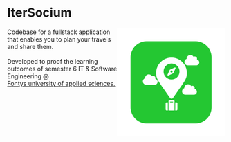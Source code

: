 # IterSocium
<img align="right" src="https://github.com/kevinbevers/ip-s6-itersocium/blob/main/docs/images/logo.png" width="250" height="250">
Codebase for a fullstack application that enables you to plan your travels and share them.<br /><br />
Developed to proof the learning outcomes of semester 6 IT & Software Engineering @<br /> <a href="https://fontys.nl/Over-Fontys/Fontys-Hogeschool-ICT.htm" target="_blank">Fontys university of applied sciences.</a>

